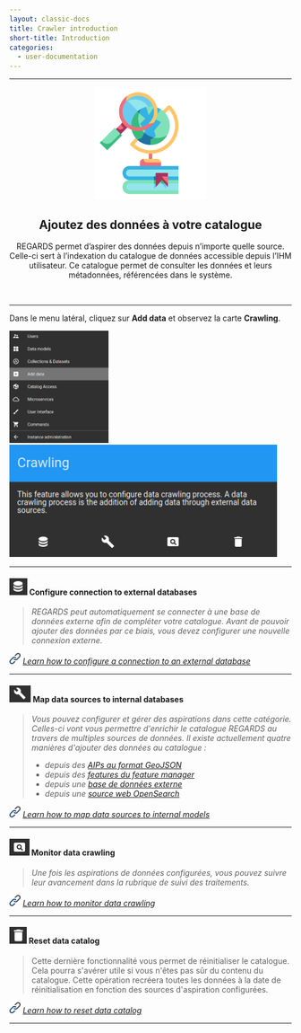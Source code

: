 ```yaml
---
layout: classic-docs
title: Crawler introduction
short-title: Introduction
categories:
  - user-documentation
---
```


*****************

<div style="text-align:center;">
<img src="/assets/images/user-documentation/admin/crawler/icon-geography.png" height="200"> <h2>Ajoutez des données à votre catalogue</h2>
    <p>REGARDS permet d’aspirer des données depuis n’importe quelle source. Celle-ci sert à l’indexation du catalogue de données accessible depuis l’IHM utilisateur. Ce catalogue permet de consulter les données et leurs métadonnées, référencées dans le système.</p> <br/>
</div>


*****************

Dans le menu latéral, cliquez sur **Add data** et observez la carte **Crawling**.

<img src="/assets/images/user-documentation/admin/common/menu-add-data.png" height="200">
<img src="/assets/images/user-documentation/admin/crawler/crawling-card.png" height="200">

*****************

#### <img src="/assets/images/user-documentation/admin/common/database.png" alt="database" height="30"> Configure connection to external databases

> *REGARDS peut automatiquement se connecter à une base de données externe afin de compléter votre catalogue. Avant de pouvoir ajouter des données par ce biais, vous devez configurer une nouvelle connexion externe.*

<img src="/assets/images/user-documentation/common/link.png" height="20"> *[Learn how to configure a connection to an external database](/user-documentation/admin/crawler/configure-database)*

*****************

#### <img src="/assets/images/user-documentation/admin/common/configure.png" alt="configure" height="30"> Map data sources to internal databases

> *Vous pouvez configurer et gérer des aspirations dans cette catégorie. Celles-ci vont vous permettre d'enrichir le catalogue REGARDS au travers de multiples sources de données.
 Il existe actuellement quatre manières d'ajouter des données au catalogue :*
> - *depuis des [AIPs au format GeoJSON](/user-documentation/admin/crawler/aip)*
> - *depuis des [features du feature manager](/user-documentation/admin/crawler/fem)*
> - *depuis une [base de données externe](/user-documentation/admin/crawler/database)*
> - *depuis une [source web OpenSearch](/user-documentation/admin/crawler/opensearch)*

<img src="/assets/images/user-documentation/common/link.png" height="20"> *[Learn how to map data sources to internal models](/user-documentation/admin/crawler/configure-datasource)*


*****************

#### <img src="/assets/images/user-documentation/admin/common/monitor.png" alt="monitor" height="30"> Monitor data crawling

> *Une fois les aspirations de données configurées, vous pouvez suivre leur avancement dans la rubrique de suivi des traitements.*

<img src="/assets/images/user-documentation/common/link.png" height="20"> *[Learn how to monitor data crawling](/user-documentation/admin/crawler/monitor-crawling)*

*****************

#### <img src="/assets/images/user-documentation/admin/common/delete.png" alt="reset" height="30"> Reset data catalog

> Cette dernière fonctionnalité vous permet de réinitialiser le catalogue. Cela pourra s'avérer utile si vous n'êtes pas sûr du contenu du catalogue. Cette opération recréera toutes les données à la date de réinitialisation en fonction des sources d'aspiration configurées. 

<img src="/assets/images/user-documentation/common/link.png" height="20"> *[Learn how to reset data catalog](/user-documentation/admin/crawler/reset-catalog)*

*****************










